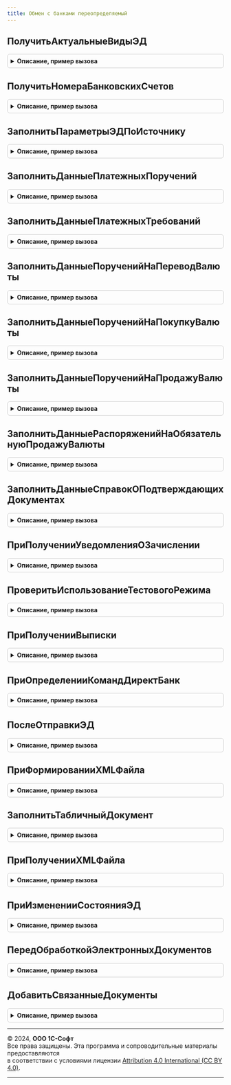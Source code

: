 ```yaml
---
title: Обмен с банками переопределяемый
---
```



## ПолучитьАктуальныеВидыЭД
<details style="margin: 1em 0; padding: 0.5em; border: 1px solid #ccc; border-radius: 6px;">

<summary style="font-weight: bold; cursor: pointer;">Описание, пример вызова</summary>

```bsl

// Заполняет массив актуальными видами электронных документов для прикладного решения.
//
// Параметры:
//  Массив - Массив из ПеречислениеСсылка.ВидыЭДОбменСБанками  - виды актуальных ЭД
//   Добавлять можно только следующие значения:
//    - Перечисления.ВидыЭДОбменСБанками.ЗапросВыписки
//    - Перечисления.ВидыЭДОбменСБанками.ПлатежноеПоручение
//    - Перечисления.ВидыЭДОбменСБанками.ПлатежноеТребование
//    - Перечисления.ВидыЭДОбменСБанками.ПоручениеНаПереводВалюты
//    - Перечисления.ВидыЭДОбменСБанками.ПоручениеНаПокупкуВалюты
//    - Перечисления.ВидыЭДОбменСБанками.ПоручениеНаПродажуВалюты
//    - Перечисления.ВидыЭДОбменСБанками.РаспоряжениеНаОбязательнуюПродажуВалюты
//    - Перечисления.ВидыЭДОбменСБанками.СписокНаЗачислениеДенежныхСредствНаСчетаСотрудников
//    - Перечисления.ВидыЭДОбменСБанками.СписокНаОткрытиеСчетовПоЗарплатномуПроекту
//    - Перечисления.ВидыЭДОбменСБанками.СписокУволенныхСотрудников
//    - Перечисления.ВидыЭДОбменСБанками.Письмо
//    - Перечисления.ВидыЭДОбменСБанками.РеестрВыплатСамозанятым
//
Процедура ПолучитьАктуальныеВидыЭД(Массив) Экспорт
```

Пример вызова
```bsl
ОбменСБанкамиПереопределяемый.ПолучитьАктуальныеВидыЭД(Массив) 
```
</details>

## ПолучитьНомераБанковскихСчетов
<details style="margin: 1em 0; padding: 0.5em; border: 1px solid #ccc; border-radius: 6px;">

<summary style="font-weight: bold; cursor: pointer;">Описание, пример вызова</summary>

```bsl

// Используется для получения номеров счетов в виде массив строк
//
// Параметры:
//  Организация - СправочникСсылка.Организации - отбор по организации.
//  Банк - СправочникСсылка.КлассификаторБанков - отбор по банку.
//  МассивНомеровБанковскихСчетов - Массив - Массив возврата, в элементах строки с номерами счетов.
//
Процедура ПолучитьНомераБанковскихСчетов(Организация, Банк, МассивНомеровБанковскихСчетов) Экспорт
```

Пример вызова
```bsl
ОбменСБанкамиПереопределяемый.ПолучитьНомераБанковскихСчетов(Организация, Банк, МассивНомеровБанковскихСчетов) 
```
</details>

## ЗаполнитьПараметрыЭДПоИсточнику
<details style="margin: 1em 0; padding: 0.5em; border: 1px solid #ccc; border-radius: 6px;">

<summary style="font-weight: bold; cursor: pointer;">Описание, пример вызова</summary>

```bsl

// Определяет параметры электронного документа по типу владельца.
//
// Параметры:
//  Источник - ДокументСсылка, ДокументОбъект - Источник объекта, либо ссылка документа/справочника-источника.
//  ПараметрыЭД - Структура - структура параметров источника, необходимых для определения
//                настроек обмена ЭД. Обязательные параметры: ВидЭД, Банк, Организация.
//
Процедура ЗаполнитьПараметрыЭДПоИсточнику(Источник, ПараметрыЭД) Экспорт
```

Пример вызова
```bsl
ОбменСБанкамиПереопределяемый.ЗаполнитьПараметрыЭДПоИсточнику(Источник, ПараметрыЭД) 
```
</details>

## ЗаполнитьДанныеПлатежныхПоручений
<details style="margin: 1em 0; padding: 0.5em; border: 1px solid #ccc; border-radius: 6px;">

<summary style="font-weight: bold; cursor: pointer;">Описание, пример вызова</summary>

```bsl

// Подготавливает данные для электронного документа типа Платежное поручение.
//
// Параметры:
//  МассивСсылок - Массив - содержит ссылки на документы информационной базы, на основании которых будут созданы электронные документы.
//  ДанныеДляЗаполнения - Массив - содержит пустые деревья значений, которые необходимо заполнить данными.
//           Дерево значений повторяет структуру макета ПлатежноеПоручение из обработки ОбменСБанками.
//           Если по какому-либо документу не удалось получить данные, то текст ошибки необходимо поместить вместо дерева значений.
//           ВНИМАНИЕ! Порядок элементов массива ДанныеДляЗаполнения соответствует порядку элементов массива МассивСсылок.
//
Процедура ЗаполнитьДанныеПлатежныхПоручений(МассивСсылок, ДанныеДляЗаполнения) Экспорт
```

Пример вызова
```bsl
ОбменСБанкамиПереопределяемый.ЗаполнитьДанныеПлатежныхПоручений(МассивСсылок, ДанныеДляЗаполнения) 
```
</details>

## ЗаполнитьДанныеПлатежныхТребований
<details style="margin: 1em 0; padding: 0.5em; border: 1px solid #ccc; border-radius: 6px;">

<summary style="font-weight: bold; cursor: pointer;">Описание, пример вызова</summary>

```bsl

// Подготавливает данные для электронного документа типа Платежное требование.
//
// Параметры:
//  МассивСсылок - Массив - содержит ссылки на документы информационной базы, на основании которых будут созданы электронные документы.
//  ДанныеДляЗаполнения - Массив - содержит пустые деревья значений, которые необходимо заполнить данными.
//           Дерево значений повторяет структуру макета ПлатежноеТребование из обработки ОбменСБанками.
//           Если по какому-либо документу не удалось получить данные, то текст ошибки необходимо поместить вместо дерева значений.
//           ВНИМАНИЕ! Порядок элементов массива ДанныеДляЗаполнения соответствует порядку элементов массива МассивСсылок.
//
Процедура ЗаполнитьДанныеПлатежныхТребований(МассивСсылок, ДанныеДляЗаполнения) Экспорт
```

Пример вызова
```bsl
ОбменСБанкамиПереопределяемый.ЗаполнитьДанныеПлатежныхТребований(МассивСсылок, ДанныеДляЗаполнения) 
```
</details>

## ЗаполнитьДанныеПорученийНаПереводВалюты
<details style="margin: 1em 0; padding: 0.5em; border: 1px solid #ccc; border-radius: 6px;">

<summary style="font-weight: bold; cursor: pointer;">Описание, пример вызова</summary>

```bsl

// Подготавливает данные для электронного документа типа Поручение на перевод валюты.
//
// Параметры:
//  МассивСсылок - Массив - содержит ссылки на документы информационной базы, на основании которых будут созданы электронные документы.
//  ДанныеДляЗаполнения - Массив - содержит пустые деревья значений, которые необходимо заполнить данными.
//           Дерево значений повторяет структуру макета ПоручениеНаПереводВалюты из обработки ОбменСБанками.
//           Если по какому-либо документу не удалось получить данные, то текст ошибки необходимо поместить вместо дерева значений.
//           ВНИМАНИЕ! Порядок элементов массива ДанныеДляЗаполнения соответствует порядку элементов массива МассивСсылок.
//
//@skip-warning
Процедура ЗаполнитьДанныеПорученийНаПереводВалюты(МассивСсылок, ДанныеДляЗаполнения) Экспорт
```

Пример вызова
```bsl
ОбменСБанкамиПереопределяемый.ЗаполнитьДанныеПорученийНаПереводВалюты(МассивСсылок, ДанныеДляЗаполнения) 
```
</details>

## ЗаполнитьДанныеПорученийНаПокупкуВалюты
<details style="margin: 1em 0; padding: 0.5em; border: 1px solid #ccc; border-radius: 6px;">

<summary style="font-weight: bold; cursor: pointer;">Описание, пример вызова</summary>

```bsl

// Подготавливает данные для электронного документа типа Поручение на покупку валюты.
//
// Параметры:
//  МассивСсылок - Массив - содержит ссылки на документы информационной базы, на основании которых будут созданы электронные документы.
//  ДанныеДляЗаполнения - Массив - содержит пустые деревья значений, которые необходимо заполнить данными.
//           Дерево значений повторяет структуру макета ПоручениеНаПокупкуВалюты из обработки ОбменСБанками.
//           Если по какому-либо документу не удалось получить данные, то текст ошибки необходимо поместить вместо дерева значений.
//           ВНИМАНИЕ! Порядок элементов массива ДанныеДляЗаполнения соответствует порядку элементов массива МассивСсылок.
//
//@skip-warning
Процедура ЗаполнитьДанныеПорученийНаПокупкуВалюты(МассивСсылок, ДанныеДляЗаполнения) Экспорт
```

Пример вызова
```bsl
ОбменСБанкамиПереопределяемый.ЗаполнитьДанныеПорученийНаПокупкуВалюты(МассивСсылок, ДанныеДляЗаполнения) 
```
</details>

## ЗаполнитьДанныеПорученийНаПродажуВалюты
<details style="margin: 1em 0; padding: 0.5em; border: 1px solid #ccc; border-radius: 6px;">

<summary style="font-weight: bold; cursor: pointer;">Описание, пример вызова</summary>

```bsl

// Подготавливает данные для электронного документа типа Поручение на продажу валюты.
//
// Параметры:
//  МассивСсылок - Массив - содержит ссылки на документы информационной базы, на основании которых будут созданы электронные документы.
//  ДанныеДляЗаполнения - Массив - содержит пустые деревья значений, которые необходимо заполнить данными.
//           Дерево значений повторяет структуру макета ПоручениеНаПродажуВалюты из обработки ОбменСБанками.
//           Если по какому-либо документу не удалось получить данные, то текст ошибки необходимо поместить вместо дерева значений.
//           ВНИМАНИЕ! Порядок элементов массива ДанныеДляЗаполнения соответствует порядку элементов массива МассивСсылок.
//
//@skip-warning
Процедура ЗаполнитьДанныеПорученийНаПродажуВалюты(МассивСсылок, ДанныеДляЗаполнения) Экспорт
```

Пример вызова
```bsl
ОбменСБанкамиПереопределяемый.ЗаполнитьДанныеПорученийНаПродажуВалюты(МассивСсылок, ДанныеДляЗаполнения) 
```
</details>

## ЗаполнитьДанныеРаспоряженийНаОбязательнуюПродажуВалюты
<details style="margin: 1em 0; padding: 0.5em; border: 1px solid #ccc; border-radius: 6px;">

<summary style="font-weight: bold; cursor: pointer;">Описание, пример вызова</summary>

```bsl

// Подготавливает данные для электронного документа типа Распоряжение на обязательную продажу валюты.
//
// Параметры:
//  МассивСсылок - Массив - содержит ссылки на документы информационной базы, на основании которых будут созданы электронные документы.
//  ДанныеДляЗаполнения - Массив - содержит пустые деревья значений, которые необходимо заполнить данными.
//           Дерево значений повторяет структуру макета РаспоряжениеНаОбязательнуюПродажуВалюты из обработки ОбменСБанками.
//           Если по какому-либо документу не удалось получить данные, то текст ошибки необходимо поместить вместо дерева значений.
//           ВНИМАНИЕ! Порядок элементов массива ДанныеДляЗаполнения соответствует порядку элементов массива МассивСсылок.
//
//@skip-warning
Процедура ЗаполнитьДанныеРаспоряженийНаОбязательнуюПродажуВалюты(МассивСсылок, ДанныеДляЗаполнения) Экспорт
```

Пример вызова
```bsl
ОбменСБанкамиПереопределяемый.ЗаполнитьДанныеРаспоряженийНаОбязательнуюПродажуВалюты(МассивСсылок, ДанныеДляЗаполнения) 
```
</details>

## ЗаполнитьДанныеСправокОПодтверждающихДокументах
<details style="margin: 1em 0; padding: 0.5em; border: 1px solid #ccc; border-radius: 6px;">

<summary style="font-weight: bold; cursor: pointer;">Описание, пример вызова</summary>

```bsl

// Подготавливает данные для электронного документа типа Справка о подтверждающих документах.
//
// Параметры:
//  МассивСсылок - Массив - содержит ссылки на документы информационной базы, на основании которых будут созданы электронные документы.
//  ДанныеДляЗаполнения - Массив - содержит пустые деревья значений, которые необходимо заполнить данными.
//           Дерево значений повторяет структуру макета СправкаОПодтверждающихДокументах из обработки ОбменСБанками.
//           Если по какому-либо документу не удалось получить данные, то текст ошибки необходимо поместить вместо дерева значений.
//           ВНИМАНИЕ! Порядок элементов массива ДанныеДляЗаполнения соответствует порядку элементов массива МассивСсылок.
//
//@skip-warning
Процедура ЗаполнитьДанныеСправокОПодтверждающихДокументах(МассивСсылок, ДанныеДляЗаполнения) Экспорт
```

Пример вызова
```bsl
ОбменСБанкамиПереопределяемый.ЗаполнитьДанныеСправокОПодтверждающихДокументах(МассивСсылок, ДанныеДляЗаполнения) 
```
</details>

## ПриПолученииУведомленияОЗачислении
<details style="margin: 1em 0; padding: 0.5em; border: 1px solid #ccc; border-radius: 6px;">

<summary style="font-weight: bold; cursor: pointer;">Описание, пример вызова</summary>

```bsl

// Вызывается при получении уведомления о зачислении валюты
//
// Параметры:
//  ДеревоРазбора - ДеревоЗначений - дерево данных, соответствующее макету Обработки.ОбменСБанками.УведомлениеОЗачислении
//  НовыйДокументСсылка - ДокументСсылка - ссылка на созданный документ на основании данных электронного документа.
//
//@skip-warning
Процедура ПриПолученииУведомленияОЗачислении(ДеревоРазбора, НовыйДокументСсылка) Экспорт
```

Пример вызова
```bsl
ОбменСБанкамиПереопределяемый.ПриПолученииУведомленияОЗачислении(ДеревоРазбора, НовыйДокументСсылка) 
```
</details>

## ПроверитьИспользованиеТестовогоРежима
<details style="margin: 1em 0; padding: 0.5em; border: 1px solid #ccc; border-radius: 6px;">

<summary style="font-weight: bold; cursor: pointer;">Описание, пример вызова</summary>

```bsl

// Включает тестовый режим обмена в банком.
// При включении тестового режима возможно ручное указание URL сервера для получения настроек обмена.
//
// Параметры:
//    ИспользуетсяТестовыйРежим - Булево - признак использования тестового режима.
//
Процедура ПроверитьИспользованиеТестовогоРежима(ИспользуетсяТестовыйРежим) Экспорт
```

Пример вызова
```bsl
ОбменСБанкамиПереопределяемый.ПроверитьИспользованиеТестовогоРежима(ИспользуетсяТестовыйРежим) 
```
</details>

## ПриПолученииВыписки
<details style="margin: 1em 0; padding: 0.5em; border: 1px solid #ccc; border-radius: 6px;">

<summary style="font-weight: bold; cursor: pointer;">Описание, пример вызова</summary>

```bsl

// Событие возникает при получении выписки из регламентного задания или при синхронизации.
// Необходимо создать документы в информационной базе для отражения произведенных по счету операций.
// Для получения данных выписки в удобном формате можно использовать следующие процедуры:
//  - ОбменСБанками.ПолучитьДанныеВыпискиБанкаДеревоЗначений()
//  - ОбменСБанками.ПолучитьДанныеВыпискиБанкаТекстовыйФормат() - только для рублевых выписок.
//
// Параметры:
//  СообщениеОбмена - ДокументСсылка.СообщениеОбменСБанками - ссылка на сообщение обмена, содержащий выписку банка.
//
Процедура ПриПолученииВыписки(СообщениеОбмена) Экспорт
```

Пример вызова
```bsl
ОбменСБанкамиПереопределяемый.ПриПолученииВыписки(СообщениеОбмена) 
```
</details>

## ПриОпределенииКомандДиректБанк
<details style="margin: 1em 0; padding: 0.5em; border: 1px solid #ccc; border-radius: 6px;">

<summary style="font-weight: bold; cursor: pointer;">Описание, пример вызова</summary>

```bsl

// Вызывается однократно при первом формировании списка команд, выводимых в форме конкретного объекта конфигурации.
// Возможно изменение значений структуры в параметре Команды. Например, можно добавить условие видимости команды.
//
// Параметры:
//   НастройкиФормы - Структура - см. ПодключаемыеКомандыПереопределяемый.ПриОпределенииКомандПодключенныхКОбъекту
//   Источники - ДеревоЗначений - см. ПодключаемыеКомандыПереопределяемый.ПриОпределенииКомандПодключенныхКОбъекту
//   ПодключенныеОтчетыИОбработки - см.ПодключаемыеКомандыПереопределяемый.ПриОпределенииКомандПодключенныхКОбъекту
//   Команды - ФиксированнаяСтруктура - команды, добавленные подсистемой ОбменСБанками.
//   	* Ключ - Строка - Идентификатор добавленной команды. Может содержать следующие значения:
//   		"ДиректБанкОтправка", "ДиректБанкПросмотр", "ДиректБанкСоздать", "ДиректБанкСписок", "ДиректБанкВыписки",
//   		"ДиректБанкПисьма"
//   	* Значение - СтрокаТаблицыЗначений - структура таблицы описана
//          в ПодключаемыеКомандыПереопределяемый.ПриОпределенииКомандПодключенныхКОбъекту
//@skip-warning пустая процедура в БЭД
Процедура ПриОпределенииКомандДиректБанк(НастройкиФормы, Источники, ПодключенныеОтчетыИОбработки, Команды) Экспорт
```

Пример вызова
```bsl
ОбменСБанкамиПереопределяемый.ПриОпределенииКомандДиректБанк(НастройкиФормы, Источники, ПодключенныеОтчетыИОбработки, Команды) 
```
</details>

## ПослеОтправкиЭД
<details style="margin: 1em 0; padding: 0.5em; border: 1px solid #ccc; border-radius: 6px;">

<summary style="font-weight: bold; cursor: pointer;">Описание, пример вызова</summary>

```bsl

// Для выполнения действий после отправки электронных документов в прикладной конфигурации
//
// Параметры:
//   РезультатОтправки - Структура - результат выполнения предыдущей процедуры СформироватьИОтправитьПакетыВБанк
//     * КоличествоПодготовленных - Число - количество подготовленных документов
//     * ОтправленныеДокументы - Массив - содержит ссылки на документы, которые были отправлены
//     * ОтправленныеСообщенияОбмена - Массив - содержит ссылки на ДокументСсылка.СообщениеОбменСБанками, которые были отправлены
//
Процедура ПослеОтправкиЭД(РезультатОтправки) Экспорт
```

Пример вызова
```bsl
ОбменСБанкамиПереопределяемый.ПослеОтправкиЭД(РезультатОтправки) 
```
</details>

## ПриФормированииXMLФайла
<details style="margin: 1em 0; padding: 0.5em; border: 1px solid #ccc; border-radius: 6px;">

<summary style="font-weight: bold; cursor: pointer;">Описание, пример вызова</summary>

```bsl

// Вызывается для формирования XML файла в прикладном решении.
//
// Параметры:
//    ОбъектДляВыгрузки - ДокументСсылка - ссылка на документ, на основании которого будет сформирован ЭД.
//    ИмяФайла - Строка - имя сформированного файла.
//    АдресФайла - Строка - АдресВременногоХранилища, содержит двоичные данные файла.
//
//@skip-warning
Процедура ПриФормированииXMLФайла(ОбъектДляВыгрузки, ИмяФайла, АдресФайла) Экспорт
```

Пример вызова
```bsl
ОбменСБанкамиПереопределяемый.ПриФормированииXMLФайла(ОбъектДляВыгрузки, ИмяФайла, АдресФайла) 
```
</details>

## ЗаполнитьТабличныйДокумент
<details style="margin: 1em 0; padding: 0.5em; border: 1px solid #ccc; border-radius: 6px;">

<summary style="font-weight: bold; cursor: pointer;">Описание, пример вызова</summary>

```bsl

// Формирует табличный документ на основании файла XML для визуального отображения электронного документа.
//
// Параметры:
//  ИмяФайла - Строка - полный путь к файлу XML
//  ТабличныйДокумент - ТабличныйДокумент - возвращаемое значение, визуальное отображение данных файла.
//
//@skip-warning
Процедура ЗаполнитьТабличныйДокумент(Знач ИмяФайла, ТабличныйДокумент) Экспорт
```

Пример вызова
```bsl
ОбменСБанкамиПереопределяемый.ЗаполнитьТабличныйДокумент(ИмяФайла, ТабличныйДокумент) 
```
</details>

## ПриПолученииXMLФайла
<details style="margin: 1em 0; padding: 0.5em; border: 1px solid #ccc; border-radius: 6px;">

<summary style="font-weight: bold; cursor: pointer;">Описание, пример вызова</summary>

```bsl

// Вызывается при получении файла из банка.
//
// Параметры:
//  АдресДанныхФайла - Строка - адрес временного хранилища с двоичными данными файла.
//  ИмяФайла - Строка - формализованное имя файла данных.
//  ОбъектВладелец - ДокументСсылка - (возвращаемый параметр) ссылка на документ, который был создан на основании ЭД.
//  ДанныеОповещения - Структура - (возвращаемый параметр) данные для вызова метода Оповестить на клиенте.
//                 * Ключ - Строка - имя события.
//                 * Значение - Произвольный - параметр сообщения.
//@skip-warning
Процедура ПриПолученииXMLФайла(АдресДанныхФайла, ИмяФайла, ОбъектВладелец, ДанныеОповещения) Экспорт
```

Пример вызова
```bsl
ОбменСБанкамиПереопределяемый.ПриПолученииXMLФайла(АдресДанныхФайла, ИмяФайла, ОбъектВладелец, ДанныеОповещения) 
```
</details>

## ПриИзмененииСостоянияЭД
<details style="margin: 1em 0; padding: 0.5em; border: 1px solid #ccc; border-radius: 6px;">

<summary style="font-weight: bold; cursor: pointer;">Описание, пример вызова</summary>

```bsl

// Вызывается при изменении состояния электронного документооборота.
//
// Параметры:
//  СсылкаНаОбъект - ДокументСсылка - владелец электронного документооборота;
//  СостояниеЭД - ПеречислениеСсылка.СостоянияОбменСБанками - новое состояние электронного документооборота.
//
//@skip-warning
Процедура ПриИзмененииСостоянияЭД(СсылкаНаОбъект, СостояниеЭД) Экспорт
```

Пример вызова
```bsl
ОбменСБанкамиПереопределяемый.ПриИзмененииСостоянияЭД(СсылкаНаОбъект, СостояниеЭД) 
```
</details>

## ПередОбработкойЭлектронныхДокументов
<details style="margin: 1em 0; padding: 0.5em; border: 1px solid #ccc; border-radius: 6px;">

<summary style="font-weight: bold; cursor: pointer;">Описание, пример вызова</summary>

```bsl

// Позволяет скорректировать входящие параметры перед обработкой электронных документов.
//
// Параметры:
//  Параметры - Структура - параметры обработки электронных документов, содержит поля:
//   * МассивСсылокНаОбъект - Массив - содержит ссылки на документы, которые необходимо обработать;
//   * МассивОтпечатковСертификатов - Массив - отпечатки доступных сертификатов на клиенте;
//   * Действия - Строка - последовательность необходимых действий с электронным документом;
//   * СообщениеОбмена - ДокументСсылка.СообщениеОбменСБанками - ссылка сообщение обмена, который нужно обработать;
//   * СессииОбменСБанками - Соответствие - существующие сессии обмена со Сбербанком
//                         - Неопределено - нет установленных сессий.
//   * Фрод - Структура - содержит адреса сетевого оборудования клиента:
//   	** MAC - Массив из Строка - MAC адреса сетевого оборудования клиента.
//   	** IP - Массив из Строка - IP адреса сетевого оборудования клиента.
//   	** IPАдресКлиента - Строка - IP адрес клиента с точки зрения сервера.
//
Процедура ПередОбработкойЭлектронныхДокументов(Параметры) Экспорт
```

Пример вызова
```bsl
ОбменСБанкамиПереопределяемый.ПередОбработкойЭлектронныхДокументов(Параметры) 
```
</details>

## ДобавитьСвязанныеДокументы
<details style="margin: 1em 0; padding: 0.5em; border: 1px solid #ccc; border-radius: 6px;">

<summary style="font-weight: bold; cursor: pointer;">Описание, пример вызова</summary>

```bsl

// Процедура добавляет связанные документы для прикладной конфигурации
//
// Параметры:
//    ТекущийДокумент - ДокументСсылка - ссылка на документ, для которого нужно добавить связанный документ.
//    МассивДокументов - Массив из ДокументСсылка - массив документов, в который необходимо добавить
//      связанные документы для прикладной конфигурации.
//
Процедура ДобавитьСвязанныеДокументы(ТекущийДокумент, МассивДокументов) Экспорт
```

Пример вызова
```bsl
ОбменСБанкамиПереопределяемый.ДобавитьСвязанныеДокументы(ТекущийДокумент, МассивДокументов) 
```
</details>

---

© 2024, **ООО 1С-Софт**  
Все права защищены. Эта программа и сопроводительные материалы предоставляются  
в соответствии с условиями лицензии [Attribution 4.0 International (CC BY 4.0)](https://creativecommons.org/licenses/by/4.0/legalcode).

---

